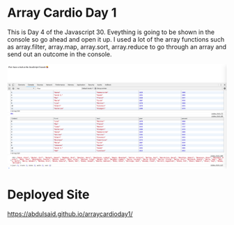 # Array Cardio Day 1
This is Day 4 of the Javascript 30. Eveything is going to be shown in the console so go ahead and open it up. I used a lot of the array functions such as array.filter, array.map, array.sort, array.reduce to go through an array and send out an outcome in the console.

![Image](https://github.com/AbdulSaid/arraycardioday1/blob/master/Screen%20Shot%202018-10-15%20at%207.55.25%20PM.png)

# Deployed Site
https://abdulsaid.github.io/arraycardioday1/

